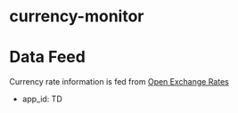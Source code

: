 # currency-monitor

# Data Feed

Currency rate information is fed from [Open Exchange Rates](https://openexchangerates.org)

* app_id: TD
